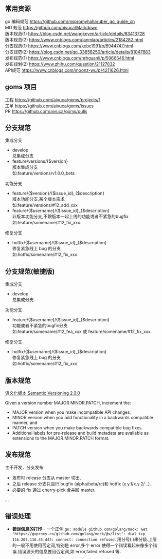 ## 常用资源
go 编码规范 https://github.com/mspromyhaha/uber_go_guide_cn    
MD 规范 https://github.com/aivuca/Markdown    
版本规范(1) https://blog.csdn.net/wangkeyen/article/details/83413728      
版本规范(2) https://www.cnblogs.com/lanmiao/articles/2184282.html    
分支规范(1)  https://www.cnblogs.com/kobe1991/p/6944747.html     
分支规范(2)  https://blog.csdn.net/qq_33858250/article/details/81047883   
发布规范(1)  https://www.cnblogs.com/hrhguanli/p/5066549.html   
发布规划(2)  https://www.zhihu.com/question/21127832    
API规范  https://www.cnblogs.com/moonz-wu/p/4211626.html    


## goms 项目
工程 https://github.com/aivuca/goms/projects/1  
工单 https://github.com/aivuca/goms/issues   
PR   https://github.com/aivuca/goms/pulls   


## 分支规范

集成分支     
- develop   
  总集成分支      
- feature/versions/{$version}   
  版本集成分支  
  如:feature/versions/v1.0.0_beta      

功能分支    
- feature/{$version}/{$issue_id}_{$description}     
  版本功能分支,某个版本需求   
  如:feature/versions/#12_add_xxx     
- feature/{$username}/{$issue_id}_{$description}    
  非版本功能分支,不跟版本一起上线的功能或者不紧急的bugfix    
  如:feature/somename/#12_fix_xxx.   

修复分支    
- hotfix/{$username}/{$issue_id}_{$description}    
  修复紧急线上 bug 的分支    
  如:hotfix/somename/#12_fix_xxx     

## 分支规范(敏捷版)

集成分支     
- develop   
  总集成分支      
    
功能分支        
- feature/{$username}/{$issue_id}_{$description}    
  功能或者不紧急的bugfix分支    
  如:feature/somename/#12_fea_xxx 或 feature/somename/#12_fix_xxx.   

修复分支    
- hotfix/{$username}/{$issue_id}_{$description}    
  修复紧急线上 bug 的分支    
  如:hotfix/somename/#12_fix_xxx     

## 版本规范

[语义化版本 Semantic Versioning 2.0.0](https://semver.org/)

Given a version number MAJOR.MINOR.PATCH, increment the:

- MAJOR version when you make incompatible API changes,
- MINOR version when you add functionality in a backwards compatible manner, and
- PATCH version when you make backwards compatible bug fixes.
- Additional labels for pre-release and build metadata are available as extensions to the MAJOR.MINOR.PATCH format.


## 发布规范

主干开发，分支发布

- 发布时 release 分支从 master 切出,
- 之后 release 分支只进行 bugfix (alpha/beta/rc)和 hotfix (x.y.1/x.y.2/...). 
- 必要的 fix 通过 cherry-pick 合并回 master.

...

## 错误处理

- **错误信息的打印** - 一个正例 `go: module github.com/golang/mock: Get "https://goproxy.cn/github.com/golang/mock/@v/list": dial tcp 116.207.118.45:443: connect: connection refused`. 用分号(:)来分级.上层的一般不用使用否定词,特别是 error,多个 error 使得一个错误看起来像多个错误.错误源头的信息要用否定词,如 error,failed,refused 等.